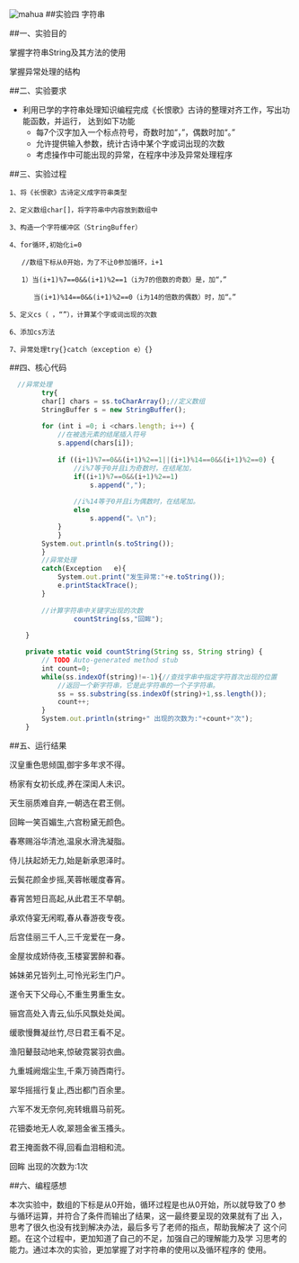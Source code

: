 ![mahua](mahua-logo.jpg)
##实验四 字符串

##一、实验目的

掌握字符串String及其方法的使用

掌握异常处理的结构

##二、实验要求

* 利用已学的字符串处理知识编程完成《长恨歌》古诗的整理对齐工作，写出功能函数，并运行，
  达到如下功能
    *  每7个汉字加入一个标点符号，奇数时加“，”，偶数时加“。”
    *  允许提供输入参数，统计古诗中某个字或词出现的次数
    *  考虑操作中可能出现的异常，在程序中涉及异常处理程序

##三、实验过程

    1、将《长恨歌》古诗定义成字符串类型
    
    2、定义数组char[]，将字符串中内容放到数组中
    
    3、构造一个字符缓冲区（StringBuffer）
    
    4、for循环,初始化i=0
    
       //数组下标从0开始，为了不让0参加循环，i+1
       
       1）当(i+1)%7==0&&(i+1)%2==1（i为7的倍数的奇数）是，加“，”
       
          当(i+1)%14==0&&(i+1)%2==0（i为14的倍数的偶数）时，加“。”
          
    5、定义cs（ ，“”），计算某个字或词出现的次数
    
    6、添加cs方法
    
    7、异常处理try{}catch（exception e）{}

##四、核心代码

```javascript
  //异常处理
    	try{
		char[] chars = ss.toCharArray();//定义数组
		StringBuffer s = new StringBuffer();
		
		for (int i =0; i <chars.length; i++) {
			//在被选元素的结尾插入符号
			s.append(chars[i]);
		
			if ((i+1)%7==0&&(i+1)%2==1||(i+1)%14==0&&(i+1)%2==0) {
				//i%7等于0并且i为奇数时，在结尾加，
				if((i+1)%7==0&&(i+1)%2==1)
					s.append(",");
				
				//i%14等于0并且i为偶数时，在结尾加。
				else
					s.append("。\n");
			}
			}
		System.out.println(s.toString());
		}
		//异常处理
		catch(Exception   e){
			System.out.print("发生异常:"+e.toString());
			e.printStackTrace();
		}
		
		//计算字符串中关键字出现的次数
				countString(ss,"回眸");
		
	}

	private static void countString(String ss, String string) {
		// TODO Auto-generated method stub
		int count=0;
		while(ss.indexOf(string)!=-1){//查找字串中指定字符首次出现的位置
			//返回一个新字符串，它是此字符串的一个子字符串。
			ss = ss.substring(ss.indexOf(string)+1,ss.length());    
            count++;
		}
		System.out.println(string+" 出现的次数为:"+count+"次");
	}
```
##五、运行结果

汉皇重色思倾国,御宇多年求不得。

杨家有女初长成,养在深闺人未识。

天生丽质难自弃,一朝选在君王侧。

回眸一笑百媚生,六宫粉黛无颜色。

春寒赐浴华清池,温泉水滑洗凝脂。

侍儿扶起娇无力,始是新承恩泽时。

云鬓花颜金步摇,芙蓉帐暖度春宵。

春宵苦短日高起,从此君王不早朝。

承欢侍宴无闲暇,春从春游夜专夜。

后宫佳丽三千人,三千宠爱在一身。

金屋妆成娇侍夜,玉楼宴罢醉和春。

姊妹弟兄皆列土,可怜光彩生门户。

遂令天下父母心,不重生男重生女。

骊宫高处入青云,仙乐风飘处处闻。

缓歌慢舞凝丝竹,尽日君王看不足。

渔阳鼙鼓动地来,惊破霓裳羽衣曲。

九重城阙烟尘生,千乘万骑西南行。

翠华摇摇行复止,西出都门百余里。

六军不发无奈何,宛转蛾眉马前死。

花钿委地无人收,翠翘金雀玉搔头。

君王掩面救不得,回看血泪相和流。
 
回眸 出现的次数为:1次

##六、编程感想

本次实验中，数组的下标是从0开始，循环过程是也从0开始，所以就导致了0
参与循环运算，并符合了条件而输出了结果，这一最终要呈现的效果就有了出
入，思考了很久也没有找到解决办法，最后多亏了老师的指点，帮助我解决了
这个问题。在这个过程中，更加知道了自己的不足，加强自己的理解能力及学
习思考的能力。通过本次的实验，更加掌握了对字符串的使用以及循环程序的
使用。
